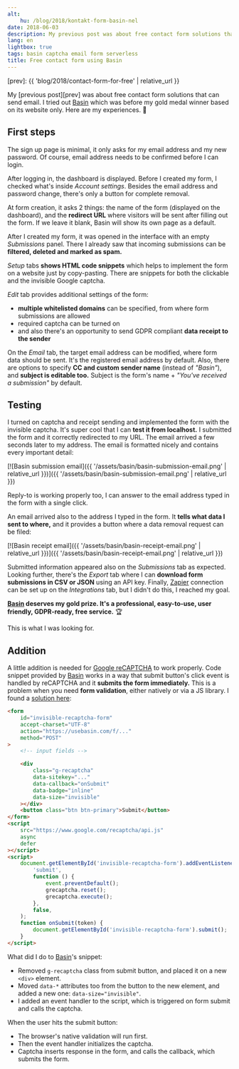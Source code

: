```yaml
---
alt:
    hu: /blog/2018/kontakt-form-basin-nel
date: 2018-06-03
description: My previous post was about free contact form solutions that can be inserted into static sites and can send email. I tried out Basin which won my gold prize before based on its website only. Here are my experiences.
lang: en
lightbox: true
tags: basin captcha email form serverless
title: Free contact form using Basin
---
```


[prev]: {{ 'blog/2018/contact-form-for-free' | relative_url }}

My [previous post][prev] was about free contact form solutions that can send email. I tried out [Basin][basin] which was before my gold medal winner based on its website only. Here are my experiences. 🙂

## First steps

The sign up page is minimal, it only asks for my email address and my new password. Of course, email address needs to be confirmed before I can login.

After logging in, the dashboard is displayed. Before I created my form, I checked what's inside _Account settings_. Besides the email address and password change, there's only a button for complete removal.

At form creation, it asks 2 things: the name of the form (displayed on the dashboard), and the **redirect URL** where visitors will be sent after filling out the form. If we leave it blank, Basin will show its own page as a default.

After I created my form, it was opened in the interface with an empty _Submissions_ panel. There I already saw that incoming submissions can be **filtered, deleted and marked as spam.**

_Setup_ tabs **shows HTML code snippets** which helps to implement the form on a website just by copy-pasting. There are snippets for both the clickable and the invisible Google captcha.

_Edit_ tab provides additional settings of the form:

-   **multiple whitelisted domains** can be specified, from where form submissions are allowed
-   required captcha can be turned on
-   and also there's an opportunity to send GDPR compliant **data receipt to the sender**

On the _Email_ tab, the target email address can be modified, where form data should be sent. It's the registered email address by default. Also, there are options to specify **CC and custom sender name** (instead of _"Basin"_), and **subject is editable too.** Subject is the form's name + _"You've received a submission"_ by default.

## Testing

I turned on captcha and receipt sending and implemented the form with the invisible captcha. It's super cool that I can **test it from localhost.** I submitted the form and it correctly redirected to my URL. The email arrived a few seconds later to my address. The email is formatted nicely and contains every important detail:

[![Basin submission email]({{ '/assets/basin/basin-submission-email.png' | relative_url }})]({{ '/assets/basin/basin-submission-email.png' | relative_url }})

Reply-to is working properly too, I can answer to the email address typed in the form with a single click.

An email arrived also to the address I typed in the form. It **tells what data I sent to where,** and it provides a button where a data removal request can be filed:

[![Basin receipt email]({{ '/assets/basin/basin-receipt-email.png' | relative_url }})]({{ '/assets/basin/basin-receipt-email.png' | relative_url }})

Submitted information appeared also on the _Submissions_ tab as expected. Looking further, there's the _Export_ tab where I can **download form submissions in CSV or JSON** using an API key. Finally, [Zapier][zapier] connection can be set up on the _Integrations_ tab, but I didn't do this, I reached my goal.

**[Basin][basin] deserves my gold prize. It's a professional, easy-to-use, user friendly, GDPR-ready, free service.** 🏆

This is what I was looking for.

## Addition

A little addition is needed for [Google reCAPTCHA][recaptcha] to work properly. Code snippet provided by [Basin][basin] works in a way that submit button's click event is handled by reCAPTCHA and it **submits the form immediately.** This is a problem when you need **form validation**, either natively or via a JS library. I found a [solution here][so-recaptcha]:

```html
<form
	id="invisible-recaptcha-form"
	accept-charset="UTF-8"
	action="https://usebasin.com/f/..."
	method="POST"
>
	<!-- input fields -->

	<div
		class="g-recaptcha"
		data-sitekey="..."
		data-callback="onSubmit"
		data-badge="inline"
		data-size="invisible"
	></div>
	<button class="btn btn-primary">Submit</button>
</form>
<script
	src="https://www.google.com/recaptcha/api.js"
	async
	defer
></script>
<script>
	document.getElementById('invisible-recaptcha-form').addEventListener(
		'submit',
		function () {
			event.preventDefault();
			grecaptcha.reset();
			grecaptcha.execute();
		},
		false,
	);
	function onSubmit(token) {
		document.getElementById('invisible-recaptcha-form').submit();
	}
</script>
```

What did I do to [Basin][basin]'s snippet:

-   Removed `g-recaptcha` class from submit button, and placed it on a new `<div>` element.
-   Moved `data-*` attributes too from the button to the new element, and added a new one: `data-size="invisible"`.
-   I added an event handler to the script, which is triggered on form submit and calls the captcha.

When the user hits the submit button:

-   The browser's native validation will run first.
-   Then the event handler initializes the captcha.
-   Captcha inserts response in the form, and calls the callback, which submits the form.

[basin]: https://usebasin.com/
[recaptcha]: https://developers.google.com/recaptcha/
[so-recaptcha]: https://stackoverflow.com/a/41694352/2418224
[zapier]: https://zapier.com/

